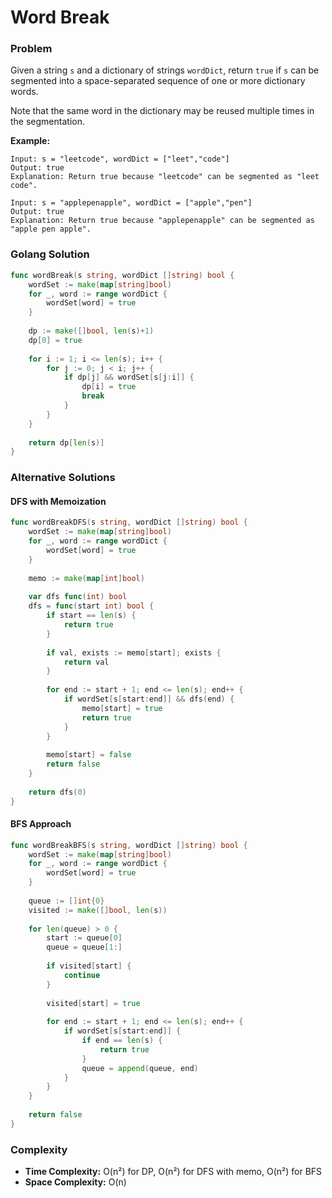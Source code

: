 # Word Break

### Problem
Given a string `s` and a dictionary of strings `wordDict`, return `true` if `s` can be segmented into a space-separated sequence of one or more dictionary words.

Note that the same word in the dictionary may be reused multiple times in the segmentation.

**Example:**
```
Input: s = "leetcode", wordDict = ["leet","code"]
Output: true
Explanation: Return true because "leetcode" can be segmented as "leet code".

Input: s = "applepenapple", wordDict = ["apple","pen"]
Output: true
Explanation: Return true because "applepenapple" can be segmented as "apple pen apple".
```

### Golang Solution

```go
func wordBreak(s string, wordDict []string) bool {
    wordSet := make(map[string]bool)
    for _, word := range wordDict {
        wordSet[word] = true
    }
    
    dp := make([]bool, len(s)+1)
    dp[0] = true
    
    for i := 1; i <= len(s); i++ {
        for j := 0; j < i; j++ {
            if dp[j] && wordSet[s[j:i]] {
                dp[i] = true
                break
            }
        }
    }
    
    return dp[len(s)]
}
```

### Alternative Solutions

#### **DFS with Memoization**
```go
func wordBreakDFS(s string, wordDict []string) bool {
    wordSet := make(map[string]bool)
    for _, word := range wordDict {
        wordSet[word] = true
    }
    
    memo := make(map[int]bool)
    
    var dfs func(int) bool
    dfs = func(start int) bool {
        if start == len(s) {
            return true
        }
        
        if val, exists := memo[start]; exists {
            return val
        }
        
        for end := start + 1; end <= len(s); end++ {
            if wordSet[s[start:end]] && dfs(end) {
                memo[start] = true
                return true
            }
        }
        
        memo[start] = false
        return false
    }
    
    return dfs(0)
}
```

#### **BFS Approach**
```go
func wordBreakBFS(s string, wordDict []string) bool {
    wordSet := make(map[string]bool)
    for _, word := range wordDict {
        wordSet[word] = true
    }
    
    queue := []int{0}
    visited := make([]bool, len(s))
    
    for len(queue) > 0 {
        start := queue[0]
        queue = queue[1:]
        
        if visited[start] {
            continue
        }
        
        visited[start] = true
        
        for end := start + 1; end <= len(s); end++ {
            if wordSet[s[start:end]] {
                if end == len(s) {
                    return true
                }
                queue = append(queue, end)
            }
        }
    }
    
    return false
}
```

### Complexity
- **Time Complexity:** O(n²) for DP, O(n²) for DFS with memo, O(n²) for BFS
- **Space Complexity:** O(n)
